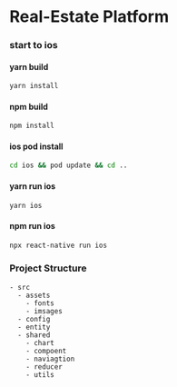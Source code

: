 # Real-Estate Platform

### start to ios

#### yarn build

```bash
yarn install
```

#### npm build

```bash
npm install
```

#### ios pod install

```bash
cd ios && pod update && cd ..
```

#### yarn run ios

```bash
yarn ios 
```

#### npm run ios

```bash
npx react-native run ios
```

### Project Structure

```
- src
  - assets
    - fonts
    - imsages
  - config
  - entity
  - shared
    - chart
    - compoent
    - naviagtion
    - reducer
    - utils
```
